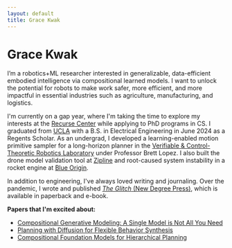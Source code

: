 ```yaml
---
layout: default
title: Grace Kwak
---
```


# Grace Kwak

I’m a robotics+ML researcher interested in generalizable, data-efficient embodied intelligence via compositional learned models. I want to unlock the potential for robots to make work safer, more efficient, and more impactful in essential industries such as agriculture, manufacturing, and logistics.

I'm currently on a gap year, where I'm taking the time to explore my interests at the [Recurse Center](https://www.recurse.com/) while applying to PhD programs in CS. I graduated from [UCLA](https://ucla.edu/) with a B.S. in Electrical Engineering in June 2024 as a Regents Scholar. As an undergrad, I developed a learning-enabled motion primitive sampler for a long-horizon planner in the [Verifiable & Control-Theoretic Robotics Laboratory](https://vectr-ucla.github.io/) under Professor Brett Lopez. I also built the drone model validation tool at [Zipline](https://www.flyzipline.com/) and root-caused system instability in a rocket engine at [Blue Origin](https://www.blueorigin.com/).

In addition to engineering, I've always loved writing and journaling. Over the pandemic, I wrote and published [_The Glitch_ (New Degree Press)](https://www.amazon.com/Glitch-Novel-Grace-Kwak/dp/1637306857?qid=&sr=), which is available in paperback and e-book.

**Papers that I'm excited about:**

- [Compositional Generative Modeling: A Single Model is Not All You Need](https://arxiv.org/pdf/2402.01103)
- [Planning with Diffusion for Flexible Behavior Synthesis](https://arxiv.org/pdf/2205.09991)
- [Compositional Foundation Models for Hierarchical Planning](https://arxiv.org/pdf/2309.08587)
